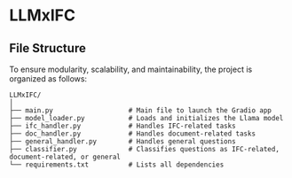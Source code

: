 # LLMxIFC




  ## **File Structure**

To ensure modularity, scalability, and maintainability, the project is organized as follows:

   `LLMxIFC/`  
   `│`  
   `├── main.py                   # Main file to launch the Gradio app`  
   `├── model_loader.py           # Loads and initializes the Llama model`  
   `├── ifc_handler.py            # Handles IFC-related tasks`  
   `├── doc_handler.py            # Handles document-related tasks`  
   `├── general_handler.py        # Handles general questions`  
   `├── classifier.py             # Classifies questions as IFC-related, document-related, or general`  
   `└── requirements.txt          # Lists all dependencies`
